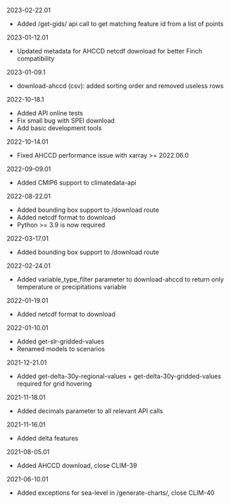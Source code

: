 2023-02-22.01
  * Added /get-gids/ api call to get matching feature id from a list of points

2023-01-12.01
  * Updated metadata for AHCCD netcdf download for better Finch compatibility

2023-01-09.1
  * download-ahccd (csv): added sorting order and removed useless rows

2022-10-18.1
  * Added API online tests
  * Fix small bug with SPEI download
  * Add basic development tools

2022-10-14.01
  * Fixed AHCCD performance issue with xarray >= 2022.06.0

2022-09-09.01
  * Added CMIP6 support to climatedata-api

2022-08-22.01
  * Added bounding box support to /download route
  * Added netcdf format to download
  * Python >= 3.9 is now required

2022-03-17.01
  * Added bounding box support to /download route

2022-02-24.01
  * Added variable\_type\_filter parameter to download-ahccd to return only temperature or precipitations variable

2022-01-19.01
  * Added netcdf format to download

2022-01-10.01
  * Added get-slr-gridded-values
  * Renamed models to scenarios

2021-12-21.01
  * Added get-delta-30y-regional-values + get-delta-30y-gridded-values required for grid hovering

2021-11-18.01
  * Added decimals parameter to all relevant API calls

2021-11-16.01
  * Added delta features

2021-08-05.01
  * Added AHCCD download, close CLIM-39

2021-06-10.01
  * Added exceptions for sea-level in /generate-charts/, close CLIM-40

